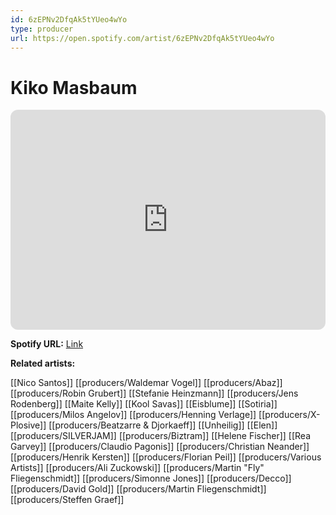 ```yaml
---
id: 6zEPNv2DfqAk5tYUeo4wYo
type: producer
url: https://open.spotify.com/artist/6zEPNv2DfqAk5tYUeo4wYo
---
```

# Kiko Masbaum

<iframe style="border-radius:12px" src="https://open.spotify.com/embed/artist/6zEPNv2DfqAk5tYUeo4wYo" width="100%" height="352" frameBorder="0" allowfullscreen="" allow="autoplay; clipboard-write; encrypted-media; fullscreen; picture-in-picture" loading="lazy"></iframe>

**Spotify URL:** [Link](https://open.spotify.com/artist/6zEPNv2DfqAk5tYUeo4wYo)

**Related artists:**

[[Nico Santos]]
[[producers/Waldemar Vogel]]
[[producers/Abaz]]
[[producers/Robin Grubert]]
[[Stefanie Heinzmann]]
[[producers/Jens Rodenberg]]
[[Maite Kelly]]
[[Kool Savas]]
[[Eisblume]]
[[Sotiria]]
[[producers/Milos Angelov]]
[[producers/Henning Verlage]]
[[producers/X-Plosive]]
[[producers/Beatzarre & Djorkaeff]]
[[Unheilig]]
[[Elen]]
[[producers/SILVERJAM]]
[[producers/Biztram]]
[[Helene Fischer]]
[[Rea Garvey]]
[[producers/Claudio Pagonis]]
[[producers/Christian Neander]]
[[producers/Henrik Kersten]]
[[producers/Florian Peil]]
[[producers/Various Artists]]
[[producers/Ali Zuckowski]]
[[producers/Martin "Fly" Fliegenschmidt]]
[[producers/Simonne Jones]]
[[producers/Decco]]
[[producers/David Gold]]
[[producers/Martin Fliegenschmidt]]
[[producers/Steffen Graef]]
